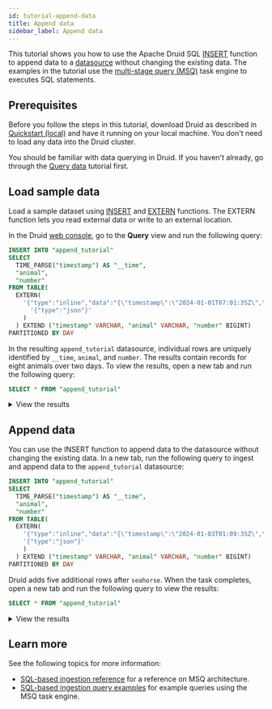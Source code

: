 ```yaml
---
id: tutorial-append-data
title: Append data
sidebar_label: Append data
---
```


<!--
  ~ Licensed to the Apache Software Foundation (ASF) under one
  ~ or more contributor license agreements.  See the NOTICE file
  ~ distributed with this work for additional information
  ~ regarding copyright ownership.  The ASF licenses this file
  ~ to you under the Apache License, Version 2.0 (the
  ~ "License"); you may not use this file except in compliance
  ~ with the License.  You may obtain a copy of the License at
  ~
  ~   http://www.apache.org/licenses/LICENSE-2.0
  ~
  ~ Unless required by applicable law or agreed to in writing,
  ~ software distributed under the License is distributed on an
  ~ "AS IS" BASIS, WITHOUT WARRANTIES OR CONDITIONS OF ANY
  ~ KIND, either express or implied.  See the License for the
  ~ specific language governing permissions and limitations
  ~ under the License.
  -->

This tutorial shows you how to use the Apache Druid SQL [INSERT](../multi-stage-query/reference.md#insert) function to append data to a [datasource](../design/storage.md) without changing the existing data.
The examples in the tutorial use the [multi-stage query (MSQ)](../multi-stage-query/index.md) task engine to executes SQL statements.

## Prerequisites

Before you follow the steps in this tutorial, download Druid as described in [Quickstart (local)](index.md) and have it running on your local machine. You don't need to load any data into the Druid cluster.

You should be familiar with data querying in Druid. If you haven't already, go through the [Query data](../tutorials/tutorial-query.md) tutorial first.

## Load sample data

Load a sample dataset using [INSERT](../multi-stage-query/reference.md#insert) and [EXTERN](../multi-stage-query/reference.md#extern-function) functions. The EXTERN function lets you read external data or write to an external location.

In the Druid [web console](../operations/web-console.md), go to the **Query** view and run the following query:

```sql
INSERT INTO "append_tutorial"
SELECT
  TIME_PARSE("timestamp") AS "__time",
  "animal",
  "number"
FROM TABLE(
  EXTERN(
    '{"type":"inline","data":"{\"timestamp\":\"2024-01-01T07:01:35Z\",\"animal\":\"octopus\", \"number\":115}\n{\"timestamp\":\"2024-01-01T05:01:35Z\",\"animal\":\"mongoose\", \"number\":737}\n{\"timestamp\":\"2024-01-01T06:01:35Z\",\"animal\":\"snake\", \"number\":1234}\n{\"timestamp\":\"2024-01-01T01:01:35Z\",\"animal\":\"lion\", \"number\":300}\n{\"timestamp\":\"2024-01-02T07:01:35Z\",\"animal\":\"seahorse\", \"number\":115}\n{\"timestamp\":\"2024-01-02T05:01:35Z\",\"animal\":\"skunk\", \"number\":737}\n{\"timestamp\":\"2024-01-02T06:01:35Z\",\"animal\":\"iguana\", \"number\":1234}\n{\"timestamp\":\"2024-01-02T01:01:35Z\",\"animal\":\"opossum\", \"number\":300}"}',
      '{"type":"json"}'
    )
  ) EXTEND ("timestamp" VARCHAR, "animal" VARCHAR, "number" BIGINT)
PARTITIONED BY DAY
```

In the resulting `append_tutorial` datasource, individual rows are uniquely identified by `__time`, `animal`, and `number`.
The results contain records for eight animals over two days.
To view the results, open a new tab and run the following query:

```sql
SELECT * FROM "append_tutorial"
```

<details>
<summary> View the results</summary>

| `__time` | `animal` | `number`|
| -- | -- | -- |
| `2024-01-01T01:01:35.000Z`| `lion`| 300 |
| `2024-01-01T05:01:35.000Z`| `mongoose`| 737 |
| `2024-01-01T06:01:35.000Z`| `snake`| 1234 |
| `2024-01-01T07:01:35.000Z`| `octopus`| 115 |
| `2024-01-02T01:01:35.000Z`| `opossum`| 300 |
| `2024-01-02T05:01:35.000Z`| `skunk`| 737 |
| `2024-01-02T06:01:35.000Z`| `iguana`| 1234 |
| `2024-01-02T07:01:35.000Z`| `seahorse`| 115 |

</details>

## Append data

You can use the INSERT function to append data to the datasource without changing the existing data.
In a new tab, run the following query to ingest and append data to the `append_tutorial` datasource:

```sql
INSERT INTO "append_tutorial"
SELECT
  TIME_PARSE("timestamp") AS "__time",
  "animal",
  "number"
FROM TABLE(
  EXTERN(
    '{"type":"inline","data":"{\"timestamp\":\"2024-01-03T01:09:35Z\",\"animal\":\"zebra\", \"number\":233}\n{\"timestamp\":\"2024-01-04T07:01:35Z\",\"animal\":\"bear\", \"number\":577}\n{\"timestamp\":\"2024-01-04T05:01:35Z\",\"animal\":\"falcon\", \"number\":848}\n{\"timestamp\":\"2024-01-04T06:01:35Z\",\"animal\":\"giraffe\", \"number\":113}\n{\"timestamp\":\"2024-01-04T01:01:35Z\",\"animal\":\"rhino\", \"number\":473}"}',
    '{"type":"json"}'
    )
  ) EXTEND ("timestamp" VARCHAR, "animal" VARCHAR, "number" BIGINT)
PARTITIONED BY DAY
```

Druid adds five additional rows after `seahorse`.
When the task completes, open a new tab and run the following query to view the results:

```sql
SELECT * FROM "append_tutorial"
```

<details>
<summary> View the results</summary>

| `__time` | `animal` | `number`|
| -- | -- | -- |
| `2024-01-01T01:01:35.000Z`| `lion`| 300 |
| `2024-01-01T05:01:35.000Z`| `mongoose`| 737 |
| `2024-01-01T06:01:35.000Z`| `snake`| 1234 |
| `2024-01-01T07:01:35.000Z`| `octopus`| 115 |
| `2024-01-02T01:01:35.000Z`| `opossum`| 300 |
| `2024-01-02T05:01:35.000Z`| `skunk`| 737 |
| `2024-01-02T06:01:35.000Z`| `iguana`| 1234 |
| `2024-01-02T07:01:35.000Z`| `seahorse`| 115 |
| `2024-01-03T01:09:35.000Z`| `zebra`| 233 |
| `2024-01-04T01:01:35.000Z`| `rhino`| 473 |
| `2024-01-04T05:01:35.000Z`| `falcon`| 848 |
| `2024-01-04T06:01:35.000Z`| `giraffe`| 113 |
| `2024-01-04T07:01:35.000Z`| `bear`| 577 |

</details>

## Learn more

See the following topics for more information:

* [SQL-based ingestion reference](../multi-stage-query/reference.md) for a reference on MSQ architecture.
* [SQL-based ingestion query examples](../multi-stage-query/examples.md) for example queries using the MSQ task engine.